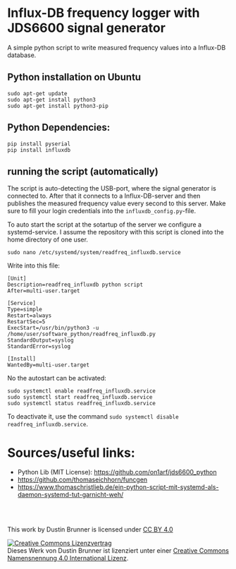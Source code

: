 # Influx-DB frequency logger with JDS6600 signal generator

A simple python script to write measured frequency values into a Influx-DB database.

## Python installation on Ubuntu
```
sudo apt-get update
sudo apt-get install python3
sudo apt-get install python3-pip
```

## Python Dependencies:
```
pip install pyserial
pip install influxdb
```

## running the script (automatically)
The script is auto-detecting the USB-port, where the signal generator is connected to. After that it connects to a Influx-DB-server and then publishes the measured frequency value every second to this server. Make sure to fill your login credentials into the `influxdb_config.py`-file.

To auto start the script at the sotartup of the server we configure a systemd-service. I  assume the repository with this script is cloned into the home directory of one user.

```
sudo nano /etc/systemd/system/readfreq_influxdb.service
```
Write into this file:
```
[Unit]
Description=readfreq_influxdb python script
After=multi-user.target

[Service]
Type=simple
Restart=always
RestartSec=5
ExecStart=/usr/bin/python3 -u /home/user/software_python/readfreq_influxdb.py
StandardOutput=syslog
StandardError=syslog

[Install]
WantedBy=multi-user.target
```

No the autostart can be activated:
```
sudo systemctl enable readfreq_influxdb.service
sudo systemctl start readfreq_influxdb.service
sudo systemctl status readfreq_influxdb.service
```
To deactivate it, use the command `sudo systemctl disable readfreq_influxdb.service`.


# Sources/useful links:
- Python Lib (MIT License): https://github.com/on1arf/jds6600_python
- https://github.com/thomaseichhorn/funcgen
- https://www.thomaschristlieb.de/ein-python-script-mit-systemd-als-daemon-systemd-tut-garnicht-weh/


<br><br>
<p xmlns:dct="http://purl.org/dc/terms/" xmlns:cc="http://creativecommons.org/ns#" class="license-text">This work by <span property="cc:attributionName">Dustin Brunner</span> is licensed under <a rel="license" href="https://creativecommons.org/licenses/by/4.0">CC BY 4.0<img style="height:15px!important;margin-left:3px;vertical-align:text-bottom;" src="https://mirrors.creativecommons.org/presskit/icons/cc.svg?ref=chooser-v1" /><img style="height:15px!important;margin-left:3px;vertical-align:text-bottom;" src="https://mirrors.creativecommons.org/presskit/icons/by.svg?ref=chooser-v1" /></a></p>

<a rel="license" href="http://creativecommons.org/licenses/by/4.0/"><img alt="Creative Commons Lizenzvertrag" style="border-width:0" src="https://i.creativecommons.org/l/by/4.0/88x31.png" /></a><br />Dieses Werk von <span xmlns:cc="http://creativecommons.org/ns#" property="cc:attributionName">Dustin Brunner</span> ist lizenziert unter einer <a rel="license" href="http://creativecommons.org/licenses/by/4.0/">Creative Commons Namensnennung 4.0 International Lizenz</a>.
